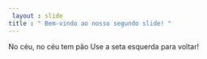 ```yaml
---
 layout : slide 
title : " Bem-vindo ao nosso segundo slide! "
---
```

No céu, no céu tem pão 
Use a seta esquerda para voltar!